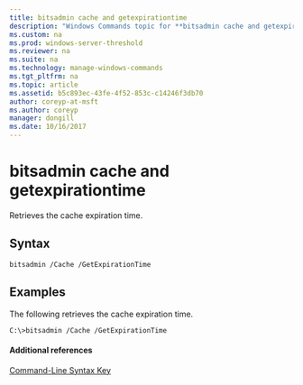 ```yaml
---
title: bitsadmin cache and getexpirationtime
description: "Windows Commands topic for **bitsadmin cache and getexpirationtime** - Retrieves the cache expiration time."
ms.custom: na
ms.prod: windows-server-threshold
ms.reviewer: na
ms.suite: na
ms.technology: manage-windows-commands
ms.tgt_pltfrm: na
ms.topic: article
ms.assetid: b5c893ec-43fe-4f52-853c-c14246f3db70
author: coreyp-at-msft
ms.author: coreyp
manager: dongill
ms.date: 10/16/2017
---
```


# bitsadmin cache and getexpirationtime



Retrieves the cache expiration time.

## Syntax

```
bitsadmin /Cache /GetExpirationTime 
```

## <a name="BKMK_examples"></a>Examples

The following retrieves the cache expiration time.
```
C:\>bitsadmin /Cache /GetExpirationTime
```

#### Additional references

[Command-Line Syntax Key](command-line-syntax-key.md)